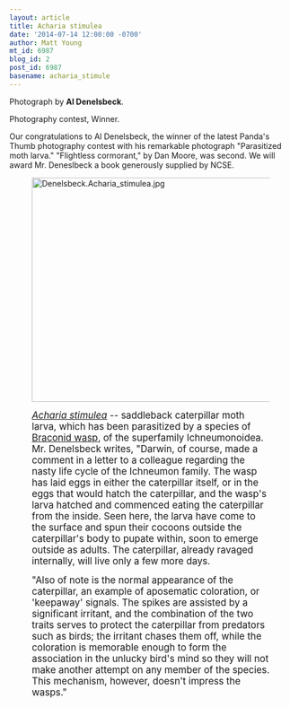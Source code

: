 ```yaml
---
layout: article
title: Acharia stimulea
date: '2014-07-14 12:00:00 -0700'
author: Matt Young
mt_id: 6987
blog_id: 2
post_id: 6987
basename: acharia_stimule
---
```

Photograph by **Al Denelsbeck**.

Photography contest, Winner.

Our congratulations to Al Denelsbeck, the winner of the latest Panda's Thumb photography contest with his remarkable photograph "Parasitized moth larva." 
"Flightless cormorant," by Dan Moore, was second. We will award Mr. Deneslbeck a book generously supplied by NCSE.

<figure>
<img src="{{ site.baseurl }}/uploads/2014/Denelsbeck.Acharia_stimulea.jpg" alt="Denelsbeck.Acharia_stimulea.jpg" width="600" height="400" />
<figcaption markdown="span">

<big>[_Acharia stimulea_](http://bugguide.net/node/view/507) -- saddleback caterpillar moth larva, which has been parasitized by a species of [Braconid wasp](http://bugguide.net/node/view/170), of the superfamily Ichneumonoidea. Mr.  Denelsbeck writes, "Darwin, of course, made a comment in a letter to a colleague regarding the nasty life cycle of the Ichneumon family. The wasp has laid eggs in either the caterpillar itself, or in the eggs that would hatch the caterpillar, and the wasp's larva hatched and commenced eating the caterpillar from the inside. Seen here, the larva have come to the surface and spun their cocoons outside the caterpillar's body to pupate within, soon to emerge outside as adults. The caterpillar, already ravaged internally, will live only a few more days.</big>

<big>"Also of note is the normal appearance of the caterpillar, an example of aposematic coloration, or 'keepaway' signals. The spikes are assisted by a significant irritant, and the combination of the two traits serves to protect the caterpillar from predators such as birds; the irritant chases them off, while the coloration is memorable enough to form the association in the unlucky bird's mind so they will not make another attempt on any member of the species. This mechanism, however, doesn't impress the wasps."</big>

</figcaption>
</figure>
